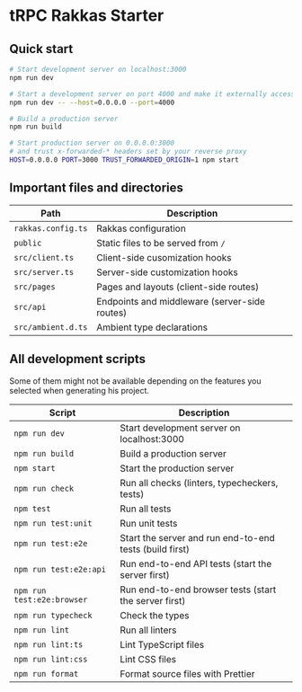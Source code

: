 # tRPC Rakkas Starter

## Quick start

```sh
# Start development server on localhost:3000
npm run dev

# Start a development server on port 4000 and make it externally accessible
npm run dev -- --host=0.0.0.0 --port=4000

# Build a production server
npm run build

# Start production server on 0.0.0.0:3000
# and trust x-forwarded-* headers set by your reverse proxy
HOST=0.0.0.0 PORT=3000 TRUST_FORWARDED_ORIGIN=1 npm start
```

## Important files and directories

| Path               | Description                                   |
| ------------------ | --------------------------------------------- |
| `rakkas.config.ts` | Rakkas configuration                          |
| `public`           | Static files to be served from `/`            |
| `src/client.ts`    | Client-side cusomization hooks                |
| `src/server.ts`    | Server-side customization hooks               |
| `src/pages`        | Pages and layouts (client-side routes)        |
| `src/api`          | Endpoints and middleware (server-side routes) |
| `src/ambient.d.ts` | Ambient type declarations                     |

## All development scripts

Some of them might not be available depending on the features you selected when generating his project.

| Script                     | Description                                             |
| -------------------------- | ------------------------------------------------------- |
| `npm run dev`              | Start development server on localhost:3000              |
| `npm run build`            | Build a production server                               |
| `npm start`                | Start the production server                             |
| `npm run check`            | Run all checks (linters, typecheckers, tests)           |
| `npm test`                 | Run all tests                                           |
| `npm run test:unit`        | Run unit tests                                          |
| `npm run test:e2e`         | Start the server and run end-to-end tests (build first) |
| `npm run test:e2e:api`     | Run end-to-end API tests (start the server first)       |
| `npm run test:e2e:browser` | Run end-to-end browser tests (start the server first)   |
| `npm run typecheck`        | Check the types                                         |
| `npm run lint`             | Run all linters                                         |
| `npm run lint:ts`          | Lint TypeScript files                                   |
| `npm run lint:css`         | Lint CSS files                                          |
| `npm run format`           | Format source files with Prettier                       |
